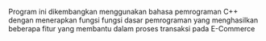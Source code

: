 Program ini dikembangkan menggunakan bahasa pemrograman C++ dengan menerapkan fungsi fungsi dasar pemrograman yang menghasilkan beberapa fitur yang membantu dalam proses transaksi pada E-Commerce
